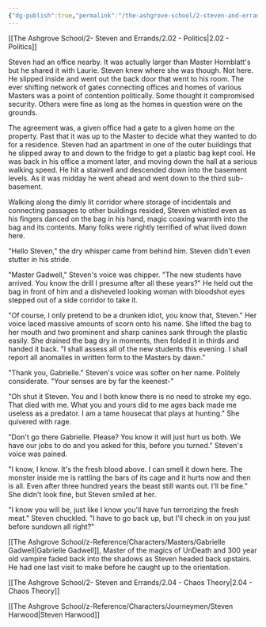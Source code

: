 ```yaml
---
{"dg-publish":true,"permalink":"/the-ashgrove-school/2-steven-and-errands/2-03-just-a-little-something-to-take-the-edge-off/"}
---
```


[[The Ashgrove School/2- Steven and Errands/2.02 - Politics\|2.02 - Politics]]

Steven had an office nearby. It was actually larger than Master Hornblatt's but he shared it with Laurie. Steven knew where she was though. Not here. He slipped inside and went out the back door that went to his room. The ever shifting network of gates connecting offices and homes of various Masters was a point of contention politically. Some thought it compromised security. Others were fine as long as the homes in question were on the grounds. 

The agreement was, a given office had a gate to a given home on the property. Past that it was up to the Master to decide what they wanted to do for a residence. Steven had an apartment in one of the outer buildings that he slipped away to and down to the fridge to get a plastic bag kept cool. He was back in his office a moment later, and moving down the hall at a serious walking speed. He hit a stairwell and descended down into the basement levels. As it was midday he went ahead and went down to the third sub-basement. 

Walking along the dimly lit corridor where storage of incidentals and connecting passages to other buildings resided, Steven whistled even as his fingers danced on the bag in his hand, magic coaxing warmth into the bag and its contents. Many folks were rightly terrified of what lived down here. 

"Hello Steven," the dry whisper came from behind him. Steven didn't even stutter in his stride. 

"Master Gadwell," Steven's voice was chipper. "The new students have arrived. You know the drill I presume after all these years?" He held out the bag in front of him and a disheveled looking woman with bloodshot eyes stepped out of a side corridor to take it. 

"Of course, I only pretend to be a drunken idiot, you know that, Steven." Her voice laced massive amounts of scorn onto his name. She lifted the bag to her mouth and two prominent and sharp canines sank through the plastic easily. She drained the bag dry in moments, then folded it in thirds and handed it back. "I shall assess all of the new students this evening. I shall report all anomalies in written form to the Masters by dawn." 

"Thank you, Gabrielle." Steven's voice was softer on her name. Politely considerate. "Your senses are by far the keenest-"

"Oh shut it Steven. You and I both know there is no need to stroke my ego. That died with me. What you and yours did to me ages back made me useless as a predator. I am a tame housecat that plays at hunting." She quivered with rage. 

"Don't go there Gabrielle. Please? You know it will just hurt us both. We have our jobs to do and you asked for this, before you turned." Steven's voice was pained.

"I know, I know. It's the fresh blood above. I can smell it down here. The monster inside me is rattling the bars of its cage and it hurts now and then is all. Even after three hundred years the beast still wants out. I'll be fine." She didn't look fine, but Steven smiled at her. 

"I know you will be, just like I know you'll have fun terrorizing the fresh meat." Steven chuckled. "I have to go back up, but I'll check in on you just before sundown all right?"

[[The Ashgrove School/z-Reference/Characters/Masters/Gabrielle Gadwell\|Gabrielle Gadwell]], Master of the magics of UnDeath and 300 year old vampire faded back into the shadows as Steven headed back upstairs. He had one last visit to make before he caught up to the orientation.

[[The Ashgrove School/2- Steven and Errands/2.04 - Chaos Theory\|2.04 - Chaos Theory]]

[[The Ashgrove School/z-Reference/Characters/Journeymen/Steven Harwood\|Steven Harwood]]
